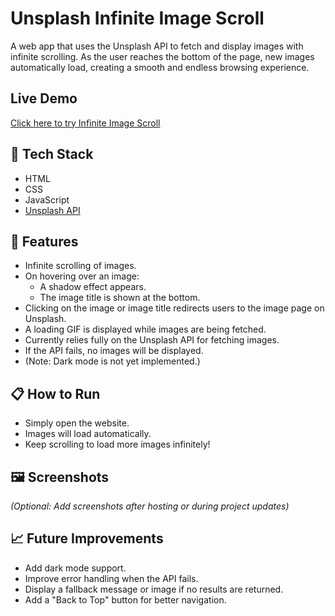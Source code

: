 # Unsplash Infinite Image Scroll

A web app that uses the Unsplash API to fetch and display images with infinite scrolling. As the user reaches the bottom of the page, new images automatically load, creating a smooth and endless browsing experience.

## Live Demo

[Click here to try Infinite Image Scroll](https://bisumandi.github.io/infinite-image-scroll/)

## 🚀 Tech Stack

- HTML
- CSS
- JavaScript
- [Unsplash API](https://api.unsplash.com)

## 🎯 Features

- Infinite scrolling of images.
- On hovering over an image:
  - A shadow effect appears.
  - The image title is shown at the bottom.
- Clicking on the image or image title redirects users to the image page on Unsplash.
- A loading GIF is displayed while images are being fetched.
- Currently relies fully on the Unsplash API for fetching images.
- If the API fails, no images will be displayed.
- (Note: Dark mode is not yet implemented.)

## 📋 How to Run

- Simply open the website.
- Images will load automatically.
- Keep scrolling to load more images infinitely!

## 🖼️ Screenshots

*(Optional: Add screenshots after hosting or during project updates)*

## 📈 Future Improvements

- Add dark mode support.
- Improve error handling when the API fails.
- Display a fallback message or image if no results are returned.
- Add a "Back to Top" button for better navigation.

